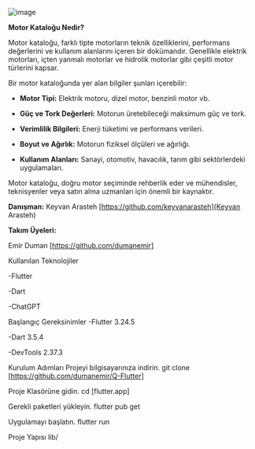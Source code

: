 ![image](https://github.com/user-attachments/assets/60009bd7-8eac-47e0-ae02-734fbabf3090)

**Motor Kataloğu Nedir?**  

Motor kataloğu, farklı tipte motorların teknik özelliklerini, performans değerlerini ve kullanım alanlarını içeren bir dokümandır. Genellikle elektrik motorları, içten yanmalı motorlar ve hidrolik motorlar gibi çeşitli motor türlerini kapsar.  


Bir motor kataloğunda yer alan bilgiler şunları içerebilir:  

- **Motor Tipi:** Elektrik motoru, dizel motor, benzinli motor vb.  

- **Güç ve Tork Değerleri:** Motorun üretebileceği maksimum güç ve tork.  

- **Verimlilik Bilgileri:** Enerji tüketimi ve performans verileri.  

- **Boyut ve Ağırlık:** Motorun fiziksel ölçüleri ve ağırlığı.  

- **Kullanım Alanları:** Sanayi, otomotiv, havacılık, tarım gibi sektörlerdeki uygulamaları.  

Motor kataloğu, doğru motor seçiminde rehberlik eder ve mühendisler, teknisyenler veya satın alma uzmanları için önemli bir kaynaktır.

**Danışman:** Keyvan Arasteh [https://github.com/keyvanarasteh](Keyvan Arasteh)

**Takım Üyeleri:**

Emir Duman  [https://github.com/dumanemir]
 
Kullanılan Teknolojiler

-Flutter

-Dart

-ChatGPT

Başlangıç
Gereksinimler
-Flutter 3.24.5

-Dart 3.5.4

-DevTools 2.37.3

Kurulum Adımları
Projeyi bilgisayarınıza indirin.
git clone [https://github.com/dumanemir/Q-Flutter]

Proje Klasörüne gidin.
cd [flutter.app]

Gerekli paketleri yükleyin.
flutter pub get

Uygulamayı başlatın.
flutter run

Proje Yapısı
lib/

